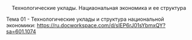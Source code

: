<center>Технологические уклады. Нациаональная экономика и ее структура</center>

Тема 01 - Технологические уклады и структура национальной экономики:
https://ru.docworkspace.com/d/sIEP6rJ01sYbmxQY?sa=601.1074

